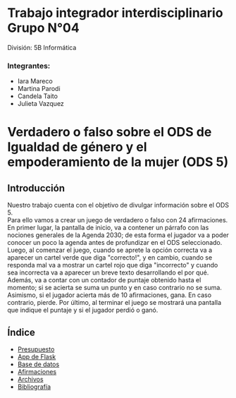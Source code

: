 #  Trabajo integrador interdisciplinario Grupo N°04
División: 5B Informática

### Integrantes:  
- Iara Mareco  
- Martina Parodi  
- Candela Taito  
- Julieta Vazquez  
# Verdadero o falso sobre el ODS de Igualdad de género y el empoderamiento de la mujer (ODS 5)<br/>


## Introducción

Nuestro trabajo cuenta con el objetivo de divulgar información sobre el ODS 5.  
Para ello vamos a crear un juego de verdadero o falso con 24 afirmaciones. En primer lugar, la pantalla de inicio, va a contener un párrafo con las nociones generales de la Agenda 2030; de esta forma el jugador va a poder conocer un poco la agenda antes de profundizar en el ODS seleccionado. Luego, al comenzar el juego, cuando se aprete la opción correcta va a aparecer un cartel verde que diga "correcto!", y en cambio, cuando se responda mal va a mostrar un cartel rojo que diga "incorrecto" y cuando sea incorrecta va a aparecer un breve texto desarrollando el por qué. Además, va a contar con un contador de puntaje obtenido hasta el momento; si se acierta se suma un punto y en caso contrario no se suma. Asimismo, si el jugador acierta más de 10 afirmaciones, gana. En caso contrario, pierde. Por último, al terminar el juego se mostrará una pantalla que indique el puntaje y si el jugador perdió o ganó.

## Índice
- [Presupuesto](https://github.com/PioIX/G04-TPI-1CUAT/blob/main/Presupuesto.md)
- [App de Flask](https://github.com/PioIX/replit_grupo04)   
- [Base de datos](https://github.com/PioIX/G04-TPI-1CUAT/tree/main/Base%20de%20datos)  
- [Afirmaciones](https://github.com/PioIX/G04-TPI-1CUAT/blob/main/Afirmaciones.md)  
- [Archivos](https://github.com/PioIX/G04-TPI-1CUAT/tree/main/Maquetaci%C3%B3n%20del%20boceto)  
- [Bibliografía](https://github.com/PioIX/G04-TPI-1CUAT/blob/main/Bibliograf%C3%ADa.md)




